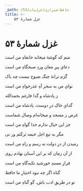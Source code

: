 ```yaml
---
_path: /حافظ-شیرازی/غزلیات/53
title: >-
    غزل شمارهٔ ۵۳
---
```

# غزل شمارهٔ ۵۳

<div class="b" id="bn1"><div class="m1"><p>منم که گوشهٔ میخانه خانقاهِ من است</p></div>
<div class="m2"><p>دعایِ پیرِ مغان وردِ صبحگاهِ من است</p></div></div>
<div class="b" id="bn2"><div class="m1"><p>گَرَم ترانهٔ چنگ صَبوح نیست چه باک</p></div>
<div class="m2"><p>نوایِ من به سحر آهِ عذرخواهِ من است</p></div></div>
<div class="b" id="bn3"><div class="m1"><p>ز پادشاه و گدا فارغم بحمدالله</p></div>
<div class="m2"><p>گدایِ خاکِ درِ دوست، پادشاه من است</p></div></div>
<div class="b" id="bn4"><div class="m1"><p>غرض ز مسجد و میخانه‌ام وصال شماست</p></div>
<div class="m2"><p>جز این خیال ندارم خدا گواهِ من است</p></div></div>
<div class="b" id="bn5"><div class="m1"><p>مگر به تیغ اجل خیمه بَرکَنَم ور نی</p></div>
<div class="m2"><p>رمیدن از درِ دولت نه رسم و راهِ من است</p></div></div>
<div class="b" id="bn6"><div class="m1"><p>از آن زمان که بر این آستان نهادم روی</p></div>
<div class="m2"><p>فرازِ مسندِ خورشید تکیه‌گاهِ من است</p></div></div>
<div class="b" id="bn7"><div class="m1"><p>گناه اگر چه نبود اختیارِ ما حافظ</p></div>
<div class="m2"><p>تو در طریقِ ادب باش، گو گناهِ من است</p></div></div>
